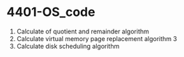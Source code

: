 # 4401-OS_code
1. Calculate of quotient and remainder algorithm
2. Calculate virtual memory page replacement algorithm 3
3. Calculate disk scheduling algorithm
